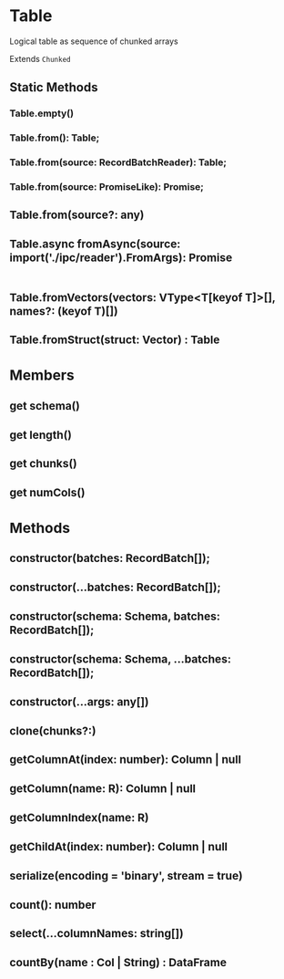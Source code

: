 # Table

Logical table as sequence of chunked arrays


Extends `Chunked`


## Static Methods

### Table.empty()
### Table.from(): Table;
### Table.from(source: RecordBatchReader): Table;
### Table.from(source: PromiseLike<RecordBatchReader>): Promise<Table>;
### Table.from(source?: any)
### Table.async fromAsync(source: import('./ipc/reader').FromArgs): Promise<Table>
### Table.fromVectors(vectors: VType<T[keyof T]>[], names?: (keyof T)[])
### Table.fromStruct(struct: Vector<Struct>) : Table

## Members

### get schema()
### get length()
### get chunks()
### get numCols()

## Methods

### constructor(batches: RecordBatch[]);
### constructor(...batches: RecordBatch[]);
### constructor(schema: Schema, batches: RecordBatch[]);
### constructor(schema: Schema, ...batches: RecordBatch[]);
### constructor(...args: any[])

### clone(chunks?:)
### getColumnAt(index: number): Column | null
### getColumn(name: R): Column | null
### getColumnIndex(name: R)
### getChildAt(index: number): Column | null
### serialize(encoding = 'binary', stream = true)
### count(): number
### select(...columnNames: string[])

### countBy(name : Col | String) : DataFrame
